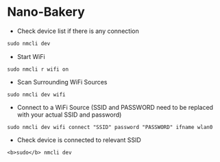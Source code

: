 # Nano-Bakery
* Check device list if there is any connection
```javascript
sudo nmcli dev
```
* Start WiFi
```
sudo nmcli r wifi on
```
* Scan Surrounding WiFi Sources
```
sudo nmcli dev wifi
```
* Connect to a WiFi Source (SSID and PASSWORD need to be replaced with your actual SSID and password)
```
sudo nmcli dev wifi connect "SSID" password "PASSWORD" ifname wlan0
```
* Check device is connected to relevant SSID
```
<b>sudo</b> nmcli dev
```
